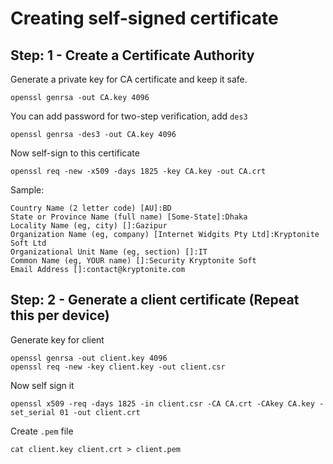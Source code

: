# Creating self-signed certificate

## Step: 1 - Create a Certificate Authority

Generate a private key for CA certificate and keep it safe.
```
openssl genrsa -out CA.key 4096
```

You can add password for two-step verification, add `des3`
```
openssl genrsa -des3 -out CA.key 4096
```

Now self-sign to this certificate

```
openssl req -new -x509 -days 1825 -key CA.key -out CA.crt
```

Sample:
```
Country Name (2 letter code) [AU]:BD
State or Province Name (full name) [Some-State]:Dhaka
Locality Name (eg, city) []:Gazipur
Organization Name (eg, company) [Internet Widgits Pty Ltd]:Kryptonite Soft Ltd
Organizational Unit Name (eg, section) []:IT
Common Name (eg, YOUR name) []:Security Kryptonite Soft
Email Address []:contact@kryptonite.com
```

## Step: 2 - Generate a client certificate (Repeat this per device)

Generate key for client
```
openssl genrsa -out client.key 4096
openssl req -new -key client.key -out client.csr
```

Now self sign it
```
openssl x509 -req -days 1825 -in client.csr -CA CA.crt -CAkey CA.key -set_serial 01 -out client.crt
```

Create `.pem` file
```
cat client.key client.crt > client.pem
```